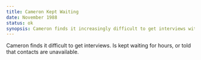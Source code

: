 ```yaml
---
title: Cameron Kept Waiting 
date: November 1988 
status: ok
synopsis: Cameron finds it increasingly difficult to get interviews with formerly willing contacts in industry and government. 
---
```

Cameron finds it difficult to get interviews. Is kept waiting for hours, or told that contacts are unavailable. 
